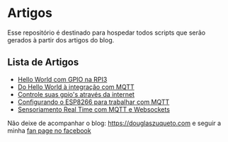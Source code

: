 # Artigos

Esse repositório é destinado para hospedar todos scripts que serão gerados à partir dos artigos do blog.

## Lista de Artigos

* [Hello World com GPIO na RPI3](https://douglaszuqueto.com/artigos/hello-world-com-gpio-na-rpi3)
* [Do Hello World à integração com MQTT](https://douglaszuqueto.com/artigos/do-hello-world-a-integracao-com-mqtt)
* [Controle suas gpio's através da internet](https://douglaszuqueto.com/artigos/controle-suas-gpio-atraves-da-internet)
* [Configurando o ESP8266 para trabalhar com MQTT](https://douglaszuqueto.com/artigos/configurando-o-esp8266-para-trabalhar-com-mqtt)
* [Sensoriamento Real Time com MQTT e Websockets](https://douglaszuqueto.com/artigos/sensoriamento-real-time-com-mqtt-e-websockets)

Não deixe de acompanhar o blog: https://douglaszuqueto.com e seguir a minha [fan page no facebook](https://www.facebook.com/douglaszuquetooficial/)
